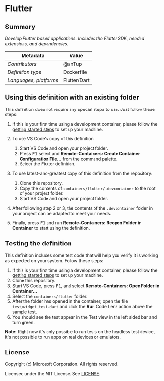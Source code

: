 # Flutter

## Summary

*Develop Flutter based applications. Includes the Flutter SDK, needed extensions, and dependencies.*

| Metadata | Value |  
|----------|-------|
| *Contributors* | @anTup |
| *Definition type* | Dockerfile |
| *Languages, platforms* | Flutter/Dart |

## Using this definition with an existing folder

This definition does not require any special steps to use. Just follow these steps:

1. If this is your first time using a development container, please follow the [getting started steps](https://aka.ms/vscode-remote/containers/getting-started) to set up your machine.

2. To use VS Code's copy of this definition:
   1. Start VS Code and open your project folder.
   2. Press <kbd>F1</kbd> select and **Remote-Containers: Create Container Configuration File...** from the command palette.
   3. Select the Flutter definition.

3. To use latest-and-greatest copy of this definition from the repository:
   1. Clone this repository.
   2. Copy the contents of `containers/flutter/.devcontainer` to the root of your project folder.
   3. Start VS Code and open your project folder.

4. After following step 2 or 3, the contents of the `.devcontainer` folder in your project can be adapted to meet your needs.

5. Finally, press <kbd>F1</kbd> and run **Remote-Containers: Reopen Folder in Container** to start using the definition.

## Testing the definition

This definition includes some test code that will help you verify it is working as expected on your system. Follow these steps:

1. If this is your first time using a development container, please follow the [getting started steps](https://aka.ms/vscode-remote/containers/getting-started) to set up your machine.
2. Clone this repository.
3. Start VS Code, press <kbd>F1</kbd>, and select **Remote-Containers: Open Folder in Container...**
4. Select the `containers/flutter` folder.
5. After the folder has opened in the container, open the file `test/widget_test.dart` and click the **Run** Code Lens action above the sample test.
6. You should see the test appear in the Test view in the left sided bar and turn green.

**Note:** Right now it's only possible to run tests on the headless test device, it's not possible to run apps on real devices or emulators.

## License

Copyright (c) Microsoft Corporation. All rights reserved.

Licensed under the MIT License. See [LICENSE](https://github.com/Microsoft/vscode-dev-containers/blob/master/LICENSE).
